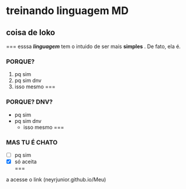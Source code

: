 # treinando linguagem MD
## coisa de loko
===
esssa ***linguagem*** tem o intuido de ser mais __simples__ .
De fato, ela é.

### PORQUE?
1. pq sim
2. pq sim dnv
  1. isso mesmo
===
### PORQUE? DNV?
* pq sim
* pq sim dnv
  * isso mesmo
=== 
### MAS TU É CHATO
- [ ] pq sim
- [x] só aceita   
===

a acesse o link (neyrjunior.github.io/Meu)